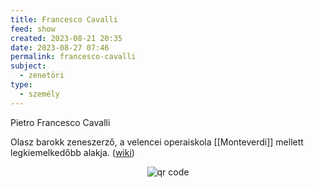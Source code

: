 ```yaml
---
title: Francesco Cavalli
feed: show
created: 2023-08-21 20:35
date: 2023-08-27 07:46
permalink: francesco-cavalli
subject:
  - zenetöri
type:
  - személy
---
```

Pietro Francesco Cavalli

Olasz barokk zeneszerző, a velencei operaiskola [[Monteverdi]] mellett legkiemelkedőbb alakja. ([wiki](https://www.wikiwand.com/hu/Francesco_Cavalli))



<p style="text-align: center;"><img src="https://chart.googleapis.com/chart?cht=qr&chl=https://notes.andrasdenes.com/francesco-cavalli&chs=180x180&choe=UTF-8&chld=L|2" alt="qr code"></p>

